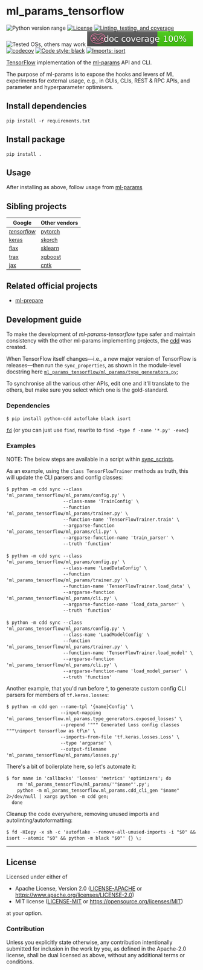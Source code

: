 ml_params_tensorflow
===============
![Python version range](https://img.shields.io/badge/python-3.6%20|%203.7%20|%203.8-blue.svg)
[![License](https://img.shields.io/badge/license-Apache--2.0%20OR%20MIT-blue.svg)](https://opensource.org/licenses/Apache-2.0)
[![Linting, testing, and coverage](https://github.com/SamuelMarks/ml-params-tensorflow/workflows/Linting,%20testing,%20and%20coverage/badge.svg)](https://github.com/SamuelMarks/ml-params-tensorflow/actions)
![Tested OSs, others may work](https://img.shields.io/badge/Tested%20on-Linux%20|%20macOS-green)
![Documentation coverage](.github/doccoverage.svg)
[![codecov](https://codecov.io/gh/SamuelMarks/ml-params-tensorflow/branch/master/graph/badge.svg)](https://codecov.io/gh/SamuelMarks/ml-params-tensorflow)
[![Code style: black](https://img.shields.io/badge/code%20style-black-000000.svg)](https://github.com/psf/black)
[![Imports: isort](https://img.shields.io/badge/%20imports-isort-%231674b1?style=flat&labelColor=ef8336)](https://pycqa.github.io/isort/)

[TensorFlow](https://tensorflow.org) implementation of the [ml-params](https://github.com/SamuelMarks/ml-params) API and CLI.

The purpose of ml-params is to expose the hooks and levers of ML experiments for external usage, e.g., in GUIs, CLIs, REST & RPC APIs, and parameter and hyperparameter optimisers.

## Install dependencies

    pip install -r requirements.txt

## Install package

    pip install .

## Usage

After installing as above, follow usage from [ml-params](https://github.com/SamuelMarks/ml-params)

## Sibling projects

| Google | Other vendors |
| -------| ------------- |
| _[tensorflow](https://github.com/SamuelMarks/ml-params-tensorflow)_  | [pytorch](https://github.com/SamuelMarks/ml-params-pytorch) |
| [keras](https://github.com/SamuelMarks/ml-params-keras)  | [skorch](https://github.com/SamuelMarks/ml-params-skorch) |
| [flax](https://github.com/SamuelMarks/ml-params-flax) | [sklearn](https://github.com/SamuelMarks/ml-params-sklearn) |
| [trax](https://github.com/SamuelMarks/ml-params-trax) | [xgboost](https://github.com/SamuelMarks/ml-params-xgboost) |
| [jax](https://github.com/SamuelMarks/ml-params-jax) | [cntk](https://github.com/SamuelMarks/ml-params-cntk) |

## Related official projects

  - [ml-prepare](https://github.com/SamuelMarks/ml-prepare)

## Development guide

To make the development of _ml-params-tensorflow_ type safer and maintain consistency with the other ml-params implementing projects, the [cdd](https://github.com/offscale/cdd-python) was created.

When TensorFlow itself changes—i.e., a new major version of TensorFlow is releases—then run the `sync_properties`, as shown in the module-level docstring here [`ml_params_tensorflow/ml_params/type_generators.py`](ml_params_tensorflow/ml_params/type_generators.py);

To synchronise all the various other APIs, edit one and it'll translate to the others, but make sure you select which one is the gold-standard.

### Dependencies

    $ pip install python-cdd autoflake black isort

[`fd`](https://github.com/sharkdp/fd#installation) (or you can just use `find`, rewrite to `find -type f -name '*.py' -exec`)

### Examples

NOTE: The below steps are available in a script within [sync_scripts](sync_scripts).

As an example, using the `class TensorFlowTrainer` methods as truth, this will update the CLI parsers and config classes:

    $ python -m cdd sync --class 'ml_params_tensorflow/ml_params/config.py' \
                         --class-name 'TrainConfig' \
                         --function 'ml_params_tensorflow/ml_params/trainer.py' \
                         --function-name 'TensorFlowTrainer.train' \
                         --argparse-function 'ml_params_tensorflow/ml_params/cli.py' \
                         --argparse-function-name 'train_parser' \
                         --truth 'function'

    $ python -m cdd sync --class 'ml_params_tensorflow/ml_params/config.py' \
                         --class-name 'LoadDataConfig' \
                         --function 'ml_params_tensorflow/ml_params/trainer.py' \
                         --function-name 'TensorFlowTrainer.load_data' \
                         --argparse-function 'ml_params_tensorflow/ml_params/cli.py' \
                         --argparse-function-name 'load_data_parser' \
                         --truth 'function'

    $ python -m cdd sync --class 'ml_params_tensorflow/ml_params/config.py' \
                         --class-name 'LoadModelConfig' \
                         --function 'ml_params_tensorflow/ml_params/trainer.py' \
                         --function-name 'TensorFlowTrainer.load_model' \
                         --argparse-function 'ml_params_tensorflow/ml_params/cli.py' \
                         --argparse-function-name 'load_model_parser' \
                         --truth 'function'

Another example, that you'd run before ^, to generate custom config CLI parsers for members of `tf.keras.losses`:

    $ python -m cdd gen --name-tpl '{name}Config' \
                        --input-mapping 'ml_params_tensorflow.ml_params.type_generators.exposed_losses' \
                        --prepend '""" Generated Loss config classes """\nimport tensorflow as tf\n' \
                        --imports-from-file 'tf.keras.losses.Loss' \
                        --type 'argparse' \
                        --output-filename 'ml_params_tensorflow/ml_params/losses.py'

There's a bit of boilerplate here, so let's automate it:

    $ for name in 'callbacks' 'losses' 'metrics' 'optimizers'; do
        rm 'ml_params_tensorflow/ml_params/'"$name"'.py';        
        python -m ml_params_tensorflow.ml_params.cdd_cli_gen "$name" 2>/dev/null | xargs python -m cdd gen;
      done

Cleanup the code everywhere, removing unused imports and autolinting/autoformatting:

    $ fd -HIepy -x sh -c 'autoflake --remove-all-unused-imports -i "$0" && isort --atomic "$0" && python -m black "$0"' {} \;

---

## License

Licensed under either of

- Apache License, Version 2.0 ([LICENSE-APACHE](LICENSE-APACHE) or <https://www.apache.org/licenses/LICENSE-2.0>)
- MIT license ([LICENSE-MIT](LICENSE-MIT) or <https://opensource.org/licenses/MIT>)

at your option.

### Contribution

Unless you explicitly state otherwise, any contribution intentionally submitted
for inclusion in the work by you, as defined in the Apache-2.0 license, shall be
dual licensed as above, without any additional terms or conditions.
